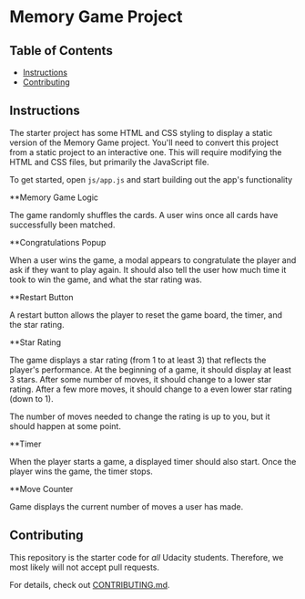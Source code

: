 # Memory Game Project

## Table of Contents

* [Instructions](#instructions)
* [Contributing](#contributing)

## Instructions

The starter project has some HTML and CSS styling to display a static version of the Memory Game project. You'll need to convert this project from a static project to an interactive one. This will require modifying the HTML and CSS files, but primarily the JavaScript file.

To get started, open `js/app.js` and start building out the app's functionality

**Memory Game Logic

The game randomly shuffles the cards. A user wins once all cards have successfully been matched.

**Congratulations Popup

When a user wins the game, a modal appears to congratulate the player and ask if they want to play again. It should also tell the user how much time it took to win the game, and what the star rating was.

**Restart Button

A restart button allows the player to reset the game board, the timer, and the star rating.

**Star Rating

The game displays a star rating (from 1 to at least 3) that reflects the player's performance. At the beginning of a game, it should display at least 3 stars. After some number of moves, it should change to a lower star rating. After a few more moves, it should change to a even lower star rating (down to 1).

The number of moves needed to change the rating is up to you, but it should happen at some point.

**Timer

When the player starts a game, a displayed timer should also start. Once the player wins the game, the timer stops.

**Move Counter

Game displays the current number of moves a user has made.



## Contributing

This repository is the starter code for _all_ Udacity students. Therefore, we most likely will not accept pull requests.

For details, check out [CONTRIBUTING.md](CONTRIBUTING.md).

